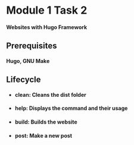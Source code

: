 # Module 1 Task 2
#### Websites with Hugo Framework

## Prerequisites
#### Hugo, GNU Make

## Lifecycle

- #### clean: Cleans the dist folder 
- #### help: Displays the command and their usage
- #### build: Builds the website
- #### post: Make a new post
